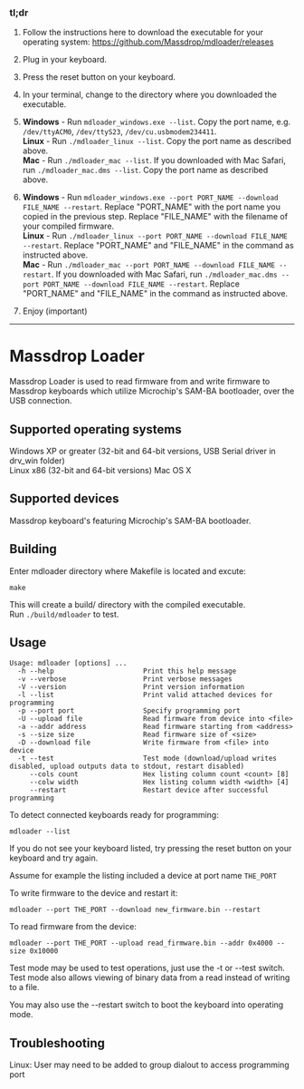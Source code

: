 ### tl;dr

1. Follow the instructions here to download the executable for your operating system: https://github.com/Massdrop/mdloader/releases

2. Plug in your keyboard.

3. Press the reset button on your keyboard.

4. In your terminal, change to the directory where you downloaded the executable.

5. **Windows** - Run `mdloader_windows.exe --list`. Copy the port name, e.g. `/dev/ttyACM0`, `/dev/ttyS23`, `/dev/cu.usbmodem234411`.  
**Linux** -  Run `./mdloader_linux --list`. Copy the port name as described above.  
**Mac** - Run `./mdloader_mac --list`. If you downloaded with Mac Safari, run `./mdloader_mac.dms --list`. Copy the port name as described above.

6. **Windows** - Run `mdloader_windows.exe --port PORT_NAME --download FILE_NAME --restart`. Replace "PORT_NAME" with the port name you copied in the previous step. Replace "FILE_NAME" with the filename of your compiled firmware.  
**Linux** - Run `./mdloader_linux --port PORT_NAME --download FILE_NAME --restart`. Replace "PORT_NAME" and "FILE_NAME" in the command as instructed above.  
**Mac** - Run `./mdloader_mac --port PORT_NAME --download FILE_NAME --restart`.  If you downloaded with Mac Safari, run `./mdloader_mac.dms --port PORT_NAME --download FILE_NAME --restart`. Replace "PORT_NAME" and "FILE_NAME" in the command as instructed above.

7. Enjoy (important)

-----

# Massdrop Loader

Massdrop Loader is used to read firmware from and write firmware to Massdrop keyboards which utilize Microchip's SAM-BA bootloader, over the USB connection.

## Supported operating systems

Windows XP or greater (32-bit and 64-bit versions, USB Serial driver in drv_win folder)  
Linux x86 (32-bit and 64-bit versions)
Mac OS X  

## Supported devices

Massdrop keyboard's featuring Microchip's SAM-BA bootloader.

## Building

Enter mdloader directory where Makefile is located and excute:

`make`

This will create a build/ directory with the compiled executable.  
Run `./build/mdloader` to test.

## Usage
```
Usage: mdloader [options] ...
  -h --help                      Print this help message
  -v --verbose                   Print verbose messages
  -V --version                   Print version information
  -l --list                      Print valid attached devices for programming
  -p --port port                 Specify programming port
  -U --upload file               Read firmware from device into <file>
  -a --addr address              Read firmware starting from <address>
  -s --size size                 Read firmware size of <size>
  -D --download file             Write firmware from <file> into device
  -t --test                      Test mode (download/upload writes disabled, upload outputs data to stdout, restart disabled)
     --cols count                Hex listing column count <count> [8]
     --colw width                Hex listing column width <width> [4]
     --restart                   Restart device after successful programming
```

To detect connected keyboards ready for programming:

`mdloader --list`

If you do not see your keyboard listed, try pressing the reset button on your keyboard and try again.

Assume for example the listing included a device at port name `THE_PORT`

To write firmware to the device and restart it:

`mdloader --port THE_PORT --download new_firmware.bin --restart`

To read firmware from the device:

`mdloader --port THE_PORT --upload read_firmware.bin --addr 0x4000 --size 0x10000`

Test mode may be used to test operations, just use the -t or --test switch.  
Test mode also allows viewing of binary data from a read instead of writing to a file.

You may also use the --restart switch to boot the keyboard into operating mode.

## Troubleshooting

Linux: User may need to be added to group dialout to access programming port
